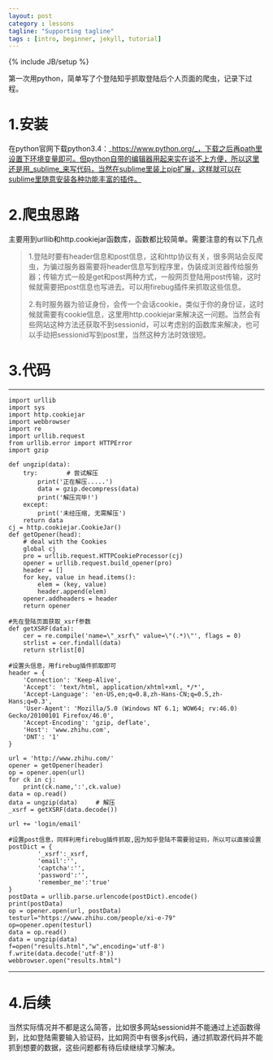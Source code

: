 ```yaml
---
layout: post
category : lessons
tagline: "Supporting tagline"
tags : [intro, beginner, jekyll, tutorial]
---
```

{% include JB/setup %}

第一次用python，简单写了个登陆知乎抓取登陆后个人页面的爬虫，记录下过程。

# 1.安装

在python官网下载python3.4：_https://www.python.org/_，下载之后再path里设置下环境变量即可。但python自带的编辑器用起来实在谈不上方便，所以这里还是用_sublime_来写代码，当然在sublime里装上pip扩展，这样就可以在sublime里随意安装各种功能丰富的插件。

# 2.爬虫思路

主要用到urllib和http.cookiejar函数库，函数都比较简单。需要注意的有以下几点

> 1.登陆时要有header信息和post信息，这和http协议有关，很多网站会反爬虫，为骗过服务器需要将header信息写到程序里，伪装成浏览器传给服务器；传输方式一般是get和post两种方式，一般网页登陆用post传输，这时候就需要把post信息也写进去。可以用firebug插件来抓取这些信息。
> 
> 2.有时服务器为验证身份，会传一个会话cookie，类似于你的身份证，这时候就需要有cookie信息，这里用http.cookiejar来解决这一问题。当然会有些网站这种方法还获取不到sessionid，可以考虑别的函数库来解决，也可以手动把sessionid写到post里，当然这种方法时效很短。

# 3.代码

---

	import urllib  
	import sys  
	import http.cookiejar  
	import webbrowser
	import re
	import urllib.request
	from urllib.error import HTTPError
	import gzip

	def ungzip(data):
		try:        # 尝试解压
			print('正在解压.....')
			data = gzip.decompress(data)
			print('解压完毕!')
		except:
			print('未经压缩, 无需解压')
		return data
	cj = http.cookiejar.CookieJar()   
	def getOpener(head):
		# deal with the Cookies
		global cj
		pro = urllib.request.HTTPCookieProcessor(cj)
		opener = urllib.request.build_opener(pro)
		header = []
		for key, value in head.items():
			elem = (key, value)
			header.append(elem)
		opener.addheaders = header
		return opener 

	#先在登陆页面获取_xsrf参数  
	def getXSRF(data):
		cer = re.compile('name=\"_xsrf\" value=\"(.*)\"', flags = 0)
		strlist = cer.findall(data)
		return strlist[0]

	#设置头信息，用firebug插件抓取即可
	header = {
		'Connection': 'Keep-Alive',
		'Accept': 'text/html, application/xhtml+xml, */*',
		'Accept-Language': 'en-US,en;q=0.8,zh-Hans-CN;q=0.5,zh-Hans;q=0.3',
		'User-Agent': 'Mozilla/5.0 (Windows NT 6.1; WOW64; rv:46.0) Gecko/20100101 Firefox/46.0',
		'Accept-Encoding': 'gzip, deflate',
		'Host': 'www.zhihu.com',
		'DNT': '1'
	}

	url = 'http://www.zhihu.com/'
	opener = getOpener(header)
	op = opener.open(url)
	for ck in cj: 
		print(ck.name,':',ck.value)
	data = op.read()
	data = ungzip(data)     # 解压
	_xsrf = getXSRF(data.decode())

	url += 'login/email'

	#设置post信息，同样利用firebug插件抓取,因为知乎登陆不需要验证码，所以可以直接设置
	postDict = {
			'_xsrf':_xsrf,
			'email':'',
			'captcha':'',
			'password':'',
			'remember_me':'true'
	}
	postData = urllib.parse.urlencode(postDict).encode()
	print(postData)
	op = opener.open(url, postData)
	testurl="https://www.zhihu.com/people/xi-e-79"
	op=opener.open(testurl)
	data = op.read()
	data = ungzip(data)
	f=open("results.html","w",encoding='utf-8')
	f.write(data.decode('utf-8'))
	webbrowser.open("results.html")  

---

# 4.后续

当然实际情况并不都是这么简答，比如很多网站sessionid并不能通过上述函数得到，比如登陆需要输入验证码，比如网页中有很多js代码，通过抓取源代码并不能抓到想要的数据，这些问题都有待后续继续学习解决。